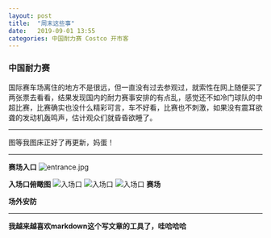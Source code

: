 ```yaml
---
layout: post
title:  "周末这些事"
date:   2019-09-01 13:55
categories: 中国耐力赛 Costco 开市客
---
```

### 中国耐力赛
国际赛车场离住的地方不是很远，但一直没有过去参观过，就索性在网上随便买了两张票去看看，结果发现国内的耐力赛事安排的有点乱，感觉还不如冷门球队的中超比赛，比赛确实也没什么精彩可言，车不好看，比赛也不刺激，如果没有震耳欲聋的发动机轰鸣声，估计观众们就昏昏欲睡了。

_ _ _

图等我图床正好了再更新，妈蛋！

_ _ _

**赛场入口**
![entrance.jpg](https://postimg.cc/wt4KdFmn)

**入场口俯瞰图**
![入场口](https://github.com/tersapp/tuchuang/blob/master/20190901/01.jpg)
![入场口](https://github.com/tersapp/tuchuang/blob/master/20190901/02.jpg)
![入场口](https://github.com/tersapp/tuchuang/blob/master/20190901/03.jpg)
**赛场**

**场外安防**



_ _ _
**我越来越喜欢markdown这个写文章的工具了，哇哈哈哈**

